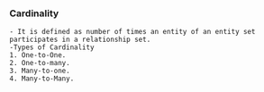 ### Cardinality
    - It is defined as number of times an entity of an entity set participates in a relationship set.
    -Types of Cardinality 
    1. One-to-One.
    2. One-to-many.
    3. Many-to-one.
    4. Many-to-Many.
